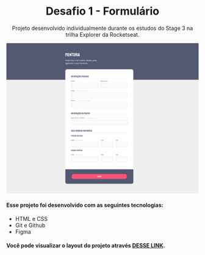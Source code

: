 <h1 align="center"> Desafio 1 - Formulário </h1>

<p align="center">
Projeto desenvolvido individualmente durante os estudos do Stage 3 na trilha Explorer da Rocketseat.
</p>

<p align="center">
  <img alt="Projeto 01" src="./image/preview.png">
</p>

#### Esse projeto foi desenvolvido com as seguintes tecnologias:

- HTML e CSS
- Git e Github
- Figma

#### Você pode visualizar o layout do projeto através [DESSE LINK](<https://www.figma.com/file/K1iTvMmX021N49ULibsJpt/Stage-03---Formul%C3%A1rio-intermedi%C3%A1rio-(Copy)?type=design&node-id=3-4&mode=design&t=rA2PTAwk7CVafD7s-0>).
